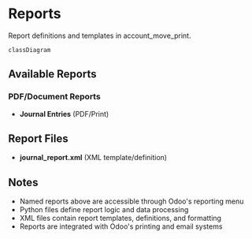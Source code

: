 # Reports

Report definitions and templates in account_move_print.

```mermaid
classDiagram
```

## Available Reports

### PDF/Document Reports
- **Journal Entries** (PDF/Print)


## Report Files

- **journal_report.xml** (XML template/definition)

## Notes
- Named reports above are accessible through Odoo's reporting menu
- Python files define report logic and data processing
- XML files contain report templates, definitions, and formatting
- Reports are integrated with Odoo's printing and email systems
